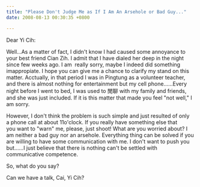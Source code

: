 ```yaml
---
title: "Please Don't Judge Me as If I Am An Arsehole or Bad Guy..."
date: 2008-08-13 00:30:35 +0800

---
```



Dear Yi Cih:



Well...As a matter of fact, I didn't know I had caused some annoyance to your best friend Cian Zih. I admit that I have dialed her deep in the night since few weeks ago. I am  really sorry, maybe I indeed did something imappropiate. I hope you can give me a chance to clarify my stand on this matter. Acctually, in that period I was in Pingtung as a volunteer teacher, and there is almost nothing for entertainment but my cell phone......Every night before I went to bed, I was used to 閒聊 with my family and friends, and she was just included. If it is this matter that made you feel &quot;not well,&quot; I am sorry. 



However, I don't think the problem is such simple and just resulted of only a phone call at about 11o'clock. If you really have something else that you want to &quot;warn&quot; me, please, just shoot! What are you worried about? I am neither a bad guy nor an arsehole. Everything thing can be solved if you are willing to have some communication with me. I don't want to push you but......I just believe that there is nothing can't be settled with communicative competence. 



So, what do you say? 



Can we have a talk, Cai, Yi Cih?


